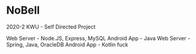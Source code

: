 # NoBell
2020-2 KWU - Self Directed Project

<Now>
Web Server - Node.JS, Express, MySQL
Android App - Java

<After>
Web Server - Spring, Java, OracleDB
Android App - Kotlin
fuck
